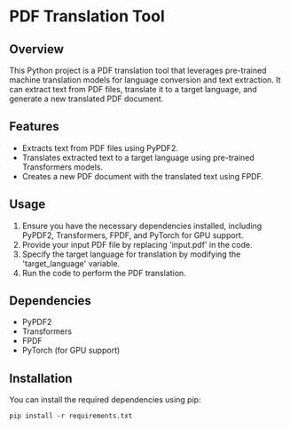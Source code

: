 # PDF Translation Tool

## Overview
This Python project is a PDF translation tool that leverages pre-trained machine translation models for language conversion and text extraction. It can extract text from PDF files, translate it to a target language, and generate a new translated PDF document.

## Features
- Extracts text from PDF files using PyPDF2.
- Translates extracted text to a target language using pre-trained Transformers models.
- Creates a new PDF document with the translated text using FPDF.

## Usage
1. Ensure you have the necessary dependencies installed, including PyPDF2, Transformers, FPDF, and PyTorch for GPU support.
2. Provide your input PDF file by replacing 'input.pdf' in the code.
3. Specify the target language for translation by modifying the 'target_language' variable.
4. Run the code to perform the PDF translation.

## Dependencies
- PyPDF2
- Transformers
- FPDF
- PyTorch (for GPU support)

## Installation
You can install the required dependencies using pip:
```shell
pip install -r requirements.txt
